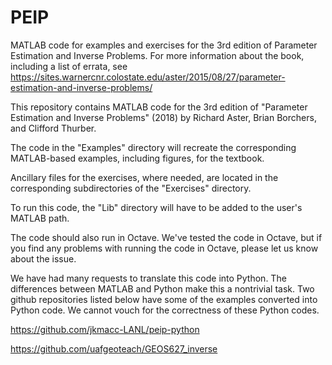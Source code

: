 # PEIP
MATLAB code for examples and exercises for the 3rd edition of Parameter Estimation and Inverse Problems.  For more information about the book, including a list of errata, see 
  https://sites.warnercnr.colostate.edu/aster/2015/08/27/parameter-estimation-and-inverse-problems/

This repository contains MATLAB code for the 3rd edition of "Parameter Estimation and Inverse Problems" (2018)
by Richard Aster, Brian Borchers, and Clifford Thurber.

The code in the "Examples" directory will recreate the corresponding MATLAB-based examples, including figures, for the textbook.

Ancillary files for the exercises, where needed, are located in the corresponding subdirectories of the "Exercises" directory.

To run this code, the "Lib" directory will have to be added to the user's MATLAB path.

The code should also run in Octave.  We've tested the code in Octave, but if you find any problems with running the code in Octave, please let us know about the issue.

We have had many requests to translate this code into Python.  The differences between MATLAB and Python make this a nontrivial task.  Two github repositories listed below have some of the examples converted into Python code.  We cannot vouch for the correctness of these Python codes.

https://github.com/jkmacc-LANL/peip-python

https://github.com/uafgeoteach/GEOS627_inverse
